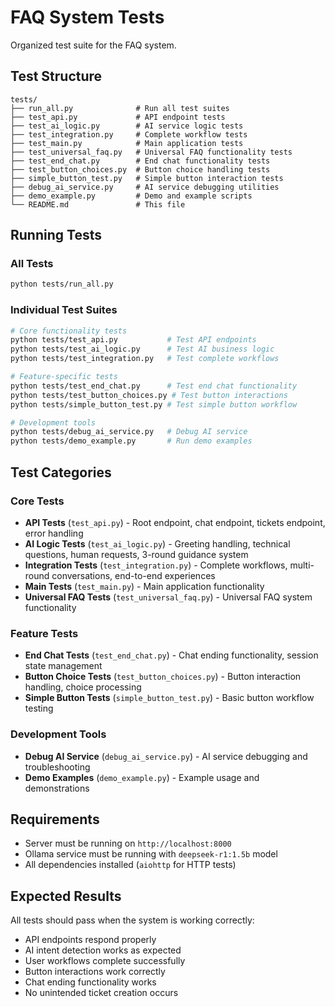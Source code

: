 # FAQ System Tests

Organized test suite for the FAQ system.

## Test Structure

```
tests/
├── run_all.py              # Run all test suites
├── test_api.py             # API endpoint tests
├── test_ai_logic.py        # AI service logic tests
├── test_integration.py     # Complete workflow tests
├── test_main.py            # Main application tests
├── test_universal_faq.py   # Universal FAQ functionality tests
├── test_end_chat.py        # End chat functionality tests
├── test_button_choices.py  # Button choice handling tests
├── simple_button_test.py   # Simple button interaction tests
├── debug_ai_service.py     # AI service debugging utilities
├── demo_example.py         # Demo and example scripts
└── README.md               # This file
```

## Running Tests

### All Tests
```bash
python tests/run_all.py
```

### Individual Test Suites
```bash
# Core functionality tests
python tests/test_api.py           # Test API endpoints
python tests/test_ai_logic.py      # Test AI business logic
python tests/test_integration.py   # Test complete workflows

# Feature-specific tests
python tests/test_end_chat.py      # Test end chat functionality
python tests/test_button_choices.py # Test button interactions
python tests/simple_button_test.py # Test simple button workflow

# Development tools
python tests/debug_ai_service.py   # Debug AI service
python tests/demo_example.py       # Run demo examples
```

## Test Categories

### Core Tests
- **API Tests** (`test_api.py`) - Root endpoint, chat endpoint, tickets endpoint, error handling
- **AI Logic Tests** (`test_ai_logic.py`) - Greeting handling, technical questions, human requests, 3-round guidance system
- **Integration Tests** (`test_integration.py`) - Complete workflows, multi-round conversations, end-to-end experiences
- **Main Tests** (`test_main.py`) - Main application functionality
- **Universal FAQ Tests** (`test_universal_faq.py`) - Universal FAQ system functionality

### Feature Tests
- **End Chat Tests** (`test_end_chat.py`) - Chat ending functionality, session state management
- **Button Choice Tests** (`test_button_choices.py`) - Button interaction handling, choice processing
- **Simple Button Tests** (`simple_button_test.py`) - Basic button workflow testing

### Development Tools
- **Debug AI Service** (`debug_ai_service.py`) - AI service debugging and troubleshooting
- **Demo Examples** (`demo_example.py`) - Example usage and demonstrations

## Requirements

- Server must be running on `http://localhost:8000`
- Ollama service must be running with `deepseek-r1:1.5b` model
- All dependencies installed (`aiohttp` for HTTP tests)

## Expected Results

All tests should pass when the system is working correctly:
- API endpoints respond properly
- AI intent detection works as expected
- User workflows complete successfully
- Button interactions work correctly
- Chat ending functionality works
- No unintended ticket creation occurs